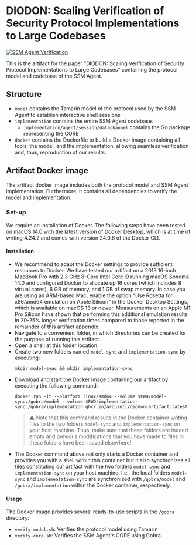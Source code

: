 # DIODON: Scaling Verification of Security Protocol Implementations to Large Codebases

[![SSM Agent Verification](https://github.com/ArquintL/diodon-artifact/actions/workflows/artifact.yml/badge.svg?branch=main)](https://github.com/ArquintL/diodon-artifact/actions/workflows/artifact.yml?query=branch%3Amain)

This is the artifact for the paper "DIODON: Scaling Verification of Security Protocol Implementations to Large Codebases" containing the protocol model and codebase of the SSM Agent.


## Structure
- `model` contains the Tamarin model of the protocol used by the SSM Agent to establish interactive shell sessions
- `implementation` contains the entire SSM Agent codebase.
    - `implementation/agent/session/datachannel` contains the Go package representing the CORE
- `docker` contains the Dockerfile to build a Docker image containing all tools, the model, and the implementation, allowing seamless verification and, thus, reproduction of our results.


## Artifact Docker image
The artifact docker image includes both the protocol model and SSM Agent implementation. Furthermore, it contains all dependencies to verify the model and implementation.

### Set-up
We require an installation of Docker. The following steps have been tested on macOS 14.0 with the latest version of Docker Desktop, which is at time of writing 4.24.2 and comes with version 24.0.6 of the Docker CLI.

#### Installation
- We recommend to adapt the Docker settings to provide sufficient resources to Docker. We have tested our artifact on a 2019 16-inch MacBook Pro with 2.3 GHz 8-Core Intel Core i9 running macOS Sonoma 14.0 and configured Docker to allocate up 16 cores (which includes 8 virtual cores), 6 GB of memory, and 1 GB of swap memory. In case you are using an ARM-based Mac, enable the option "Use Rosetta for x86/amd64 emulation on Apple Silicon" in the Docker Desktop Settings, which is available on macOS 13 or newer. Measurements on an Apple M1 Pro Silicon have shown that performing this additional emulation results in 20-25\% longer verification times compared to those reported in the remainder of this artifact appendix.
- Navigate to a convenient folder, in which directories can be created for the purpose of running this artifact.
- Open a shell at this folder location.
- Create two new folders named `model-sync` and `implementation-sync` by executing:
	```
    mkdir model-sync && mkdir implementation-sync
    ```
- Download and start the Docker image containing our artifact by executing the following command:
    ```
    docker run -it --platform linux/amd64 --volume $PWD/model-sync:/gobra/model --volume $PWD/implementation-sync:/gobra/implementation ghcr.io/arquintl/diodon-artifact:latest
    ```
    > ⚠️
    > Note that this command results in the Docker container writing files to the two folders `model-sync` and `implementation-sync` on your host machine.
    > Thus, make sure that these folders are indeed empty and previous modifications that you have made to files in these folders have been saved elsewhere!
- The Docker command above not only starts a Docker container and provides you with a shell within this container but it also synchronizes all files constituting our artifact with the two folders `model-sync` and `implementation-sync` on your host machine. I.e., the local folders `model-sync` and `implementation-sync` are synchronized with `/gobra/model` and `/gobra/implementation` within the Docker container, respectively.

#### Usage
The Docker image provides several ready-to-use scripts in the `/gobra` directory:
- `verify-model.sh`: Verifies the protocol model using Tamarin
- `verify-core.sh`: Verifies the SSM Agent's CORE using Gobra

